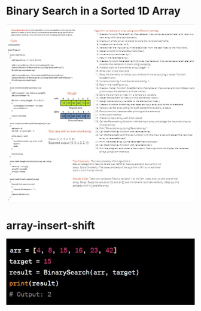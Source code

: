 
# Binary Search in a Sorted 1D Array



![1](./NewFolder/1.jpg)

# array-insert-shift

![2](./NewFolder/2.jpg)

